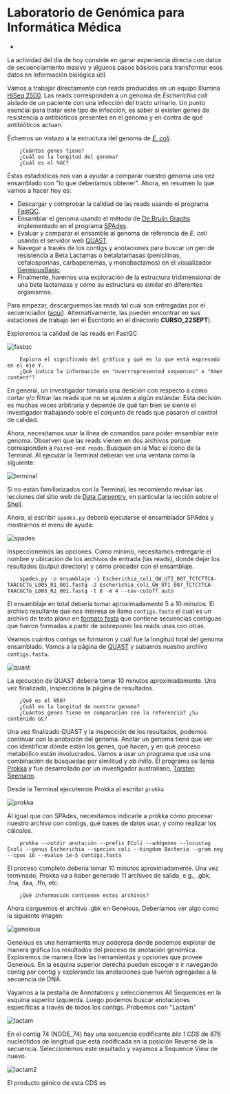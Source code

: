 # Laboratorio de Genómica para Informática Médica
-
La actividad del día de hoy consiste en ganar experiencia directa con datos de secuenciamiento masivo y algunos pasos básicos para transformar esos datos en información biológica útil.  

Vamos a trabajar directamente con reads producidas en un equipo Illumina [HiSeq 2500](http://www.illumina.com/systems/hiseq_2500_1500.html). Las reads corresponden a un genoma de *Escherichia coli* aislado de un paciente con una infección del tracto urinario. Un punto esencial para tratar este tipo de infección, es saber si existen genes de resistencia a antibióticos presentes en el genoma y en contra de qué antibióticos actuan.  

Échemos un vistazo a la estructura del genoma de [*E. coli*](http://www.ncbi.nlm.nih.gov/genome/?term=escherichia%20coli).  

		¿Cuántos genes tiene?
		¿Cuál es la longitud del genoma?
		¿Cuál es el %GC?

Éstas estadísticas nos van a ayudar a comparar nuestro genoma una vez ensamblado con "lo que deberíamos obtener". Ahora, en resumen lo que vamos a hacer hoy es:  

* Descargar y comprobar la calidad de las reads usando el programa [FastQC](http://www.bioinformatics.babraham.ac.uk/projects/download.html).  
* Ensamblar el genoma usando el método de [De Bruijn Graphs](http://www.nature.com/nbt/journal/v29/n11/pdf/nbt.2023.pdf) implementado en el programa [SPAdes](http://bioinf.spbau.ru/spades).  
* Evaluar y comparar el ensamble al genoma de referencia de *E. coli* usando el servidor web [QUAST](http://quast.bioinf.spbau.ru).
* Navegar a través de los contigs y anotaciones para buscar un gen de resistencia a Beta Lactamas o betalatamasas (penicilinas, cefalosporinas, carbapenemas, y monobactamos) en el visualizador [GeneiousBasic](http://www.geneious.com/download).
* Finalmente, haremos una exploración de la estructura tridimensional de una beta lactamasa y cómo su estructura es similar en diferentes organismos.   

Para empezar, descarguemos las reads tal cual son entregadas por el secuenciador ([aquí](https://www.dropbox.com/s/7gh1343s4yk0rsf/reads.zip?dl=0)). Alternativamente, las pueden encontrar en sus estaciones de trabajo (en el Escritorio en el directorio **CURSO_22SEPT**).

Exploremos la calidad de las reads en FastQC

![fastqc](https://github.com/microgenomics/tutorials/raw/master/img/Screenshot%202016-09-21%2023.00.22.png)  

		Explora el significado del gráfico y qué es lo que está expresado en el eje Y.  
		¿Qué indica la información en "overrrepresented sequences" o "Kmer content"?

En general, un investigador tomaría una desición con respecto a cómo cortar y/o filtrar las reads que no se ajusten a algún estándar. Esta decisión es muchas veces arbitraria y depende de qué tan bien se siente el investigador trabajando sobre el conjunto de reads que pasaron el control de calidad.  

Ahora, necesitamos usar la línea de comandos para poder ensamblar este genoma. Observen que las reads vienen en dos archivos porque corresponden a `Paired-end reads`. Busquen en la Mac el ícono de la Terminal. Al ejecutar la Terminal deberán ver una ventana como la siguiente:  

![terminal](https://github.com/microgenomics/tutorials/raw/master/img/term.png)

Si no están familiarizados con la Terminal, les recomiendo revisar las lecciones del sitio web de [Data Carpentry](http://www.datacarpentry.org), en particular la lección sobre el [Shell](http://www.datacarpentry.org/shell-genomics/lessons/01_the_filesystem.html).

Ahora, al escribir `spades.py` debería ejecutarse el ensamblador SPAdes y mostrarnos el menú de ayuda:

![spades](https://github.com/microgenomics/tutorials/raw/master/img/spades.png)

Inspeccionemos las opciones. Como mínimo, necesitamos entregarle el nombre y ubicación de los archivos de entrada (las reads), donde dejar los resultados (output directory) y cómo proceder con el ensamblaje.

		spades.py -o ensamblaje -1 Escherichia_coli_GW_UTI_007_TCTCTTCA-TAACGCTG_L005_R1_001.fastq -2 Escherichia_coli_GW_UTI_007_TCTCTTCA-TAACGCTG_L005_R2_001.fastq -t 8 -m 4 --cov-cutoff auto

El ensamblaje en total debería tomar aproximadamente 5 a 10 minutos. El archivo resultante que nos interesa se llama `contigs.fasta` el cual es un archivo de texto plano en [formato fasta](https://en.wikipedia.org/wiki/FASTA_format) que contiene secuencias contiguas que fueron formadas a partir de sobreponer las reads unas con otras.

Veamos cuántos contigs se formaron y cuál fue la longitud total del genoma ensamblado. Vamos a la página de [QUAST](http://quast.bioinf.spbau.ru) y subamos nuestro archivo `contigs.fasta`.

![quast](https://github.com/microgenomics/tutorials/raw/master/img/quast.png)

La ejecución de QUAST debería tomar 10 minutos aproximadamente. Una vez finalizado, inspecciona la página de resultados.

		¿Qué es el N50?
		¿Cuál es la longitud de nuestro genoma?
		¿Cuántos genes tiene en comparación con la referencia? ¿Su contenido GC?

Una vez finalizado QUAST y la inspección de los resultados, podemos continuar con la anotación del genoma. Anotar un genoma tiene que ver con identificar dónde están los genes, qué hacen, y en qué proceso metabólico están involucrados. Vamos a usar un programa que usa una combinación de búsquedas por similitud y *ab initio*. El programa se llama [Prokka](https://github.com/tseemann/prokka) y fue desarrollado por un investigador australiano, [Torsten Seemann](https://twitter.com/torstenseemann).

Desde la Terminal ejecutemos Prokka al escribir `prokka`

![prokka](https://github.com/microgenomics/tutorials/raw/master/img/prokkaterm.png)

Al igual que con SPAdes, necesitamos indicarle a prokka cómo procesar nuestro archivo con contigs, qué bases de datos usar, y como realizar los cálculos.

		prokka --outdir anotación --prefix EColi --addgenes --locustag Ecoli --genus Escherichia --species coli --kingdom Bacteria --gram neg --cpus 16 --evalue 1e-5 contigs.fasta

El proceso completo debería tomar 10 minutos aproximadamente. Una vez terminado, Prokka va a haber generado 11 archivos de salida, e.g., .gbk, .fna, .faa, .ffn, etc.

		¿Qué información contienen estos archivos?

Ahora carguemos el archivo .gbk en Geneious. Deberíamos ver algo como la siguiente imagen:

![geneious](https://github.com/microgenomics/tutorials/raw/master/img/geneious.png)

Geneious es una herramienta muy poderosa donde podemos explorar de manera gráfica los resultados del proceso de anotación genómica. Exploremos de manera libre las herramientas y opciones que provee Geneious. En la esquina superior derecha pueden escoger e ir navegando contig por contig y explorando las anotaciones que fueron agregadas a la secuencia de DNA.

Vayamos a la pestaña de Annotations y seleccionemos All Sequences en la esquina superior izquierda. Luego podemos buscar anotaciones específicas a través de todos los contigs. Probemos con "Lactam"

![lactam](https://github.com/microgenomics/tutorials/raw/master/img/lactam.png)

En el contig 74 (NODE_74) hay una secuencia codificante *bla 1 CDS* de 876 nucleótidos de longitud que está codificada en la posición Reverse de la secuencia. Seleccionemos este resultado y vayamos a Sequence View de nuevo.

![lactam2](https://github.com/microgenomics/tutorials/raw/master/img/lactam2.png)

El producto génico de esta CDS es 
